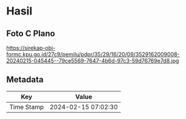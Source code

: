 # Hasil

## Foto C Plano

https://sirekap-obj-formc.kpu.go.id/27c9/pemilu/pdpr/35/29/16/20/09/3529162009008-20240215-045445--79ce5569-7647-4b6d-97c3-59d76769e7d8.jpg


## Metadata

| Key        | Value               |
| ---------- | ------------------- |
| Time Stamp | 2024-02-15 07:02:30 |



